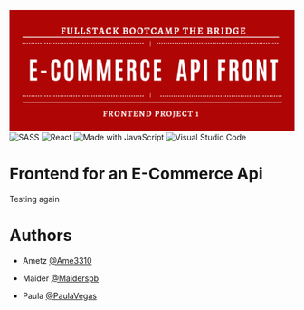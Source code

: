 ![banner](./ECommerceFrontend/src/assets/projectBanner.png)
![SASS](https://img.shields.io/badge/Sass-CC6699?logo=sass&logoColor=white)
![React](https://img.shields.io/badge/React-20232A?logo=react&logoColor=61DAFB)
![Made with JavaScript](https://img.shields.io/badge/Made%20with-JavaScript-yellow?logo=javascript)
![Visual Studio Code](https://img.shields.io/badge/Editor-VSCode-blue?logo=visualstudiocode)

# Frontend for an E-Commerce Api

Testing again

# Authors

- Ametz [@Ame3310](https://www.github.com/Ame3310)

- Maider [@Maiderspb](https://www.github.com/Maiderspb)

- Paula [@PaulaVegas](https://www.github.com/PaulaVegas)
